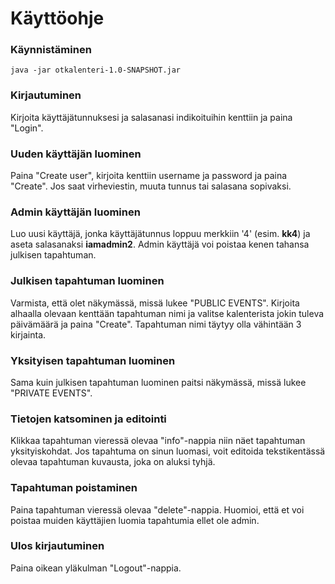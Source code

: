 # Käyttöohje

### Käynnistäminen
`java -jar otkalenteri-1.0-SNAPSHOT.jar`

### Kirjautuminen
Kirjoita käyttäjätunnuksesi ja salasanasi indikoituihin kenttiin ja paina "Login".

### Uuden käyttäjän luominen
Paina "Create user", kirjoita kenttiin username ja password ja paina "Create".
Jos saat virheviestin, muuta tunnus tai salasana sopivaksi.

### Admin käyttäjän luominen
Luo uusi käyttäjä, jonka käyttäjätunnus loppuu merkkiin '4' (esim. __kk4__) ja aseta salasanaksi __iamadmin2__.
Admin käyttäjä voi poistaa kenen tahansa julkisen tapahtuman.

### Julkisen tapahtuman luominen
Varmista, että olet näkymässä, missä lukee "PUBLIC EVENTS". Kirjoita alhaalla olevaan kenttään tapahtuman nimi ja valitse kalenterista jokin tuleva päivämäärä ja paina "Create". Tapahtuman nimi täytyy olla vähintään 3 kirjainta.

### Yksityisen tapahtuman luominen
Sama kuin julkisen tapahtuman luominen paitsi näkymässä, missä lukee "PRIVATE EVENTS".

### Tietojen katsominen ja editointi
Klikkaa tapahtuman vieressä olevaa "info"-nappia niin näet tapahtuman yksityiskohdat. Jos tapahtuma on sinun luomasi,
voit editoida tekstikentässä olevaa tapahtuman kuvausta, joka on aluksi tyhjä.

### Tapahtuman poistaminen
Paina tapahtuman vieressä olevaa "delete"-nappia. Huomioi, että et voi poistaa muiden käyttäjien luomia tapahtumia ellet ole admin.

### Ulos kirjautuminen
Paina oikean yläkulman "Logout"-nappia.

